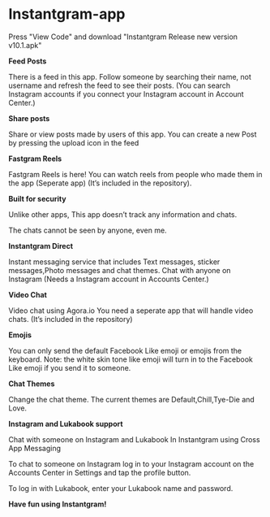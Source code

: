 # Instantgram-app
Press "View Code" and download "Instantgram Release new version v10.1.apk"

<b>Feed Posts</b>

There is a feed in this app. Follow someone by searching their name, not username and refresh the feed to see their posts.
(You can search Instagram accounts if you connect your Instagram account in Account Center.)

 <b>Share posts </b>

Share or view posts made by users of this app. You can create a new Post by pressing the upload icon in the feed

<b>Fastgram Reels </b>

Fastgram Reels is here! You can watch reels from people who made them in the app (Seperate app) (It’s included in the repository).

 <b>Built for security</b>

Unlike other apps, This app doesn’t track any information and chats.

The chats cannot be seen by anyone, even me.

<b>Instantgram Direct</b>

Instant messaging service that includes Text messages, sticker messages,Photo messages and chat themes.
Chat with anyone on Instagram (Needs a Instagram account in Accounts Center.)

 <b>Video Chat</b>

Video chat using Agora.io You need a seperate app that will handle video chats. (It’s included in the repository)

 <b>Emojis</b>

You can only send the default Facebook Like emoji or emojis from the keyboard. Note: the white skin tone like emoji will turn in to the Facebook Like emoji if you send it to someone.

 <b>Chat Themes</b>

Change the chat theme. The current themes are Default,Chill,Tye-Die and Love.

<b>Instagram and Lukabook support</b>

Chat with someone on Instagram and Lukabook In Instantgram using Cross App Messaging

To chat to someone on Instagram log in to your Instagram account on the Accounts Center in Settings and tap the profile button.

To log in with Lukabook, enter your Lukabook name and password.

<b>Have fun using Instantgram!</b>
